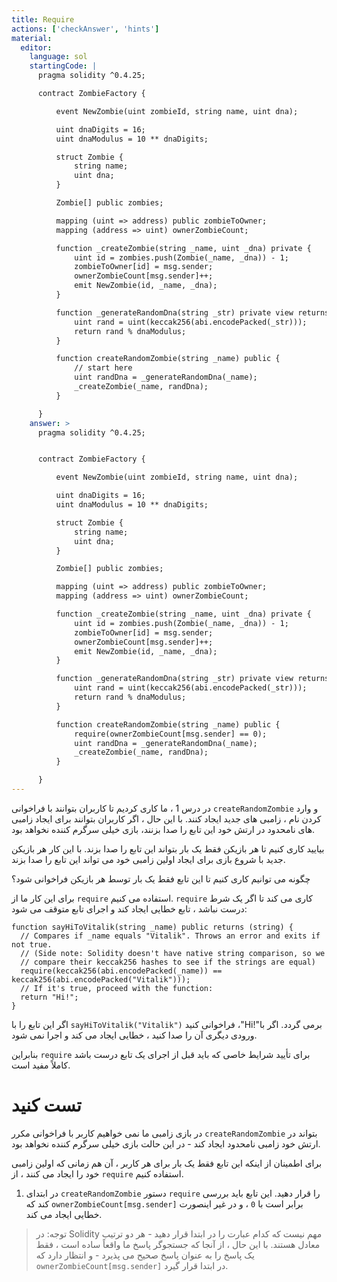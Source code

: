 ```yaml
---
title: Require
actions: ['checkAnswer', 'hints']
material:
  editor:
    language: sol
    startingCode: |
      pragma solidity ^0.4.25;

      contract ZombieFactory {

          event NewZombie(uint zombieId, string name, uint dna);

          uint dnaDigits = 16;
          uint dnaModulus = 10 ** dnaDigits;

          struct Zombie {
              string name;
              uint dna;
          }

          Zombie[] public zombies;

          mapping (uint => address) public zombieToOwner;
          mapping (address => uint) ownerZombieCount;

          function _createZombie(string _name, uint _dna) private {
              uint id = zombies.push(Zombie(_name, _dna)) - 1;
              zombieToOwner[id] = msg.sender;
              ownerZombieCount[msg.sender]++;
              emit NewZombie(id, _name, _dna);
          }

          function _generateRandomDna(string _str) private view returns (uint) {
              uint rand = uint(keccak256(abi.encodePacked(_str)));
              return rand % dnaModulus;
          }

          function createRandomZombie(string _name) public {
              // start here
              uint randDna = _generateRandomDna(_name);
              _createZombie(_name, randDna);
          }

      }
    answer: >
      pragma solidity ^0.4.25;


      contract ZombieFactory {

          event NewZombie(uint zombieId, string name, uint dna);

          uint dnaDigits = 16;
          uint dnaModulus = 10 ** dnaDigits;

          struct Zombie {
              string name;
              uint dna;
          }

          Zombie[] public zombies;

          mapping (uint => address) public zombieToOwner;
          mapping (address => uint) ownerZombieCount;

          function _createZombie(string _name, uint _dna) private {
              uint id = zombies.push(Zombie(_name, _dna)) - 1;
              zombieToOwner[id] = msg.sender;
              ownerZombieCount[msg.sender]++;
              emit NewZombie(id, _name, _dna);
          }

          function _generateRandomDna(string _str) private view returns (uint) {
              uint rand = uint(keccak256(abi.encodePacked(_str)));
              return rand % dnaModulus;
          }

          function createRandomZombie(string _name) public {
              require(ownerZombieCount[msg.sender] == 0);
              uint randDna = _generateRandomDna(_name);
              _createZombie(_name, randDna);
          }

      }
---
```


در درس 1 ، ما کاری کردیم تا کاربران بتوانند با فراخوانی `createRandomZombie` و وارد کردن نام ، زامبی های جدید ایجاد کنند. با این حال ، اگر کاربران بتوانند برای ایجاد زامبی های نامحدود در ارتش خود این تابع را صدا بزنند، بازی خیلی سرگرم کننده نخواهد بود.

بیایید کاری کنیم تا هر بازیکن فقط یک بار بتواند این تابع را صدا بزند. با این کار هر بازیکن جدید با شروع بازی برای ایجاد اولین زامبی خود می تواند این تابع را صدا بزند.

چگونه می توانیم کاری کنیم تا این تابع فقط یک بار توسط هر بازیکن فراخوانی شود؟

برای این کار ما از `require` استفاده می کنیم. `require` کاری می کند تا اگر یک شرط درست نباشد ، تابع خطایی ایجاد  کند و اجرای تابع متوقف می شود:

```
function sayHiToVitalik(string _name) public returns (string) {
  // Compares if _name equals "Vitalik". Throws an error and exits if not true.
  // (Side note: Solidity doesn't have native string comparison, so we
  // compare their keccak256 hashes to see if the strings are equal)
  require(keccak256(abi.encodePacked(_name)) == keccak256(abi.encodePacked("Vitalik")));
  // If it's true, proceed with the function:
  return "Hi!";
}
```

اگر این تابع را با `sayHiToVitalik("Vitalik")` فراخوانی کنید ،"Hi!"برمی گردد. اگر با ورودی دیگری آن را صدا کنید ، خطایی ایجاد می کند و اجرا نمی شود.

بنابراین `require` برای تأیید شرایط خاصی که باید قبل از اجرای یک تابع درست باشد کاملاً مفید است.

# تست کنید

در بازی زامبی ما نمی خواهیم کاربر با فراخوانی مکرر `createRandomZombie` بتواند در ارتش خود زامبی نامحدود ایجاد کند - در این حالت بازی خیلی سرگرم کننده نخواهد بود.

برای اطمینان از اینکه این تابع فقط یک بار برای هر کاربر ، آن هم زمانی که اولین زامبی خود را ایجاد می کنند ، از `require` استفاده کنیم.

1. در ابتدای `createRandomZombie` دستور `require` را قرار دهید. این تابع باید بررسی کند که `ownerZombieCount[msg.sender]` برابر است با `0` ، و در غیر اینصورت خطایی ایجاد می کند.

> توجه: در Solidity مهم نیست که کدام عبارت را در ابتدا قرار دهید - هر دو ترتیب معادل هستند. با این حال ، از آنجا که جستجوگر پاسخ ما واقعاً ساده است ، فقط یک پاسخ را به عنوان پاسخ صحیح می پذیرد - و انتظار دارد که `ownerZombieCount[msg.sender]` در ابتدا قرار گیرد.
</div>
